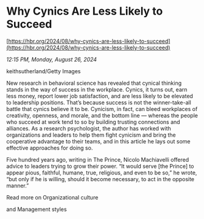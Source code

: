 # Why Cynics Are Less Likely to Succeed

[https://hbr.org/2024/08/why-cynics-are-less-likely-to-succeed](https://hbr.org/2024/08/why-cynics-are-less-likely-to-succeed)

*12:15 PM, Monday, August 26, 2024*

keithsutherland/Getty Images

New research in behavioral science has revealed that cynical thinking stands in the way of success in the workplace. Cynics, it turns out, earn less money, report lower job satisfaction, and are less likely to be elevated to leadership positions. That’s because success is not the winner-take-all battle that cynics believe it to be. Cynicism, in fact, can bleed workplaces of creativity, openness, and morale, and the bottom line — whereas the people who succeed at work tend to so by building trusting connections and alliances. As a research psychologist, the author has worked with organizations and leaders to help them fight cynicism and bring the cooperative advantage to their teams, and in this article he lays out some effective approaches for doing so.

Five hundred years ago, writing in The Prince, Nicolo Machiavelli offered advice to leaders trying to grow their power. “It would serve [the Prince] to appear pious, faithful, humane, true, religious, and even to be so,” he wrote, “but only if he is willing, should it become necessary, to act in the opposite manner.”

Read more on Organizational culture

and Management styles

